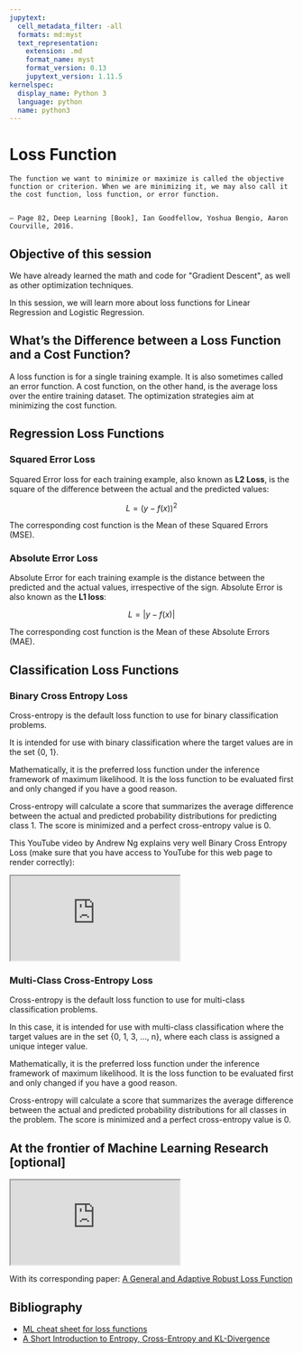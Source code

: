 ```yaml
---
jupytext:
  cell_metadata_filter: -all
  formats: md:myst
  text_representation:
    extension: .md
    format_name: myst
    format_version: 0.13
    jupytext_version: 1.11.5
kernelspec:
  display_name: Python 3
  language: python
  name: python3
---
```



# Loss Function


```{epigraph}
The function we want to minimize or maximize is called the objective function or criterion. When we are minimizing it, we may also call it the cost function, loss function, or error function.


— Page 82, Deep Learning [Book], Ian Goodfellow, Yoshua Bengio, Aaron Courville, 2016.
```

## Objective of this session

We have already learned the math and code for "Gradient Descent", as well
as other optimization techniques.

In this session, we will learn more about loss functions 
for Linear Regression and Logistic Regression.



## What’s the Difference between a Loss Function and a Cost Function?

A loss function is for a single training example. 
It is also sometimes called an error function.
A cost function, on the other hand, 
is the average loss over the entire training dataset. 
The optimization strategies aim at minimizing the cost function.

## Regression Loss Functions

### Squared Error Loss
Squared Error loss for each training example, 
also known as **L2 Loss**, is the square of the 
difference between the actual and the predicted values:

$$L = (y - f(x))^2$$

The corresponding cost function is the 
Mean of these Squared Errors (MSE).


### Absolute Error Loss

Absolute Error for each training example 
is the distance between the predicted and the actual values, 
irrespective of the sign. Absolute Error is also 
known as the **L1 loss**:

$$L = \lvert y - f(x) \rvert$$


The corresponding cost function is the 
Mean of these Absolute Errors (MAE).


## Classification Loss Functions

### Binary Cross Entropy Loss
Cross-entropy is the default loss function to use 
for binary classification problems.

It is intended for use with binary classification 
where the target values are in the set {0, 1}.

Mathematically, it is the preferred loss function 
under the inference framework of maximum likelihood. 
It is the loss function to be evaluated first and only 
changed if you have a good reason.

Cross-entropy will calculate a score that summarizes 
the average difference between the actual and predicted 
probability distributions for predicting class 1. 
The score is minimized and a perfect cross-entropy value is 0.

This YouTube video by Andrew Ng explains very well Binary Cross Entropy Loss (make sure 
that you have access to YouTube for this web page to render correctly):

<div class="yt-container">
   <iframe src="https://www.youtube.com/embed/SHEPb1JHw5o" allowfullscreen></iframe>
</div>

### Multi-Class Cross-Entropy Loss

Cross-entropy is the default loss function to 
use for multi-class classification problems.

In this case, it is intended for use with 
multi-class classification where the target values 
are in the set {0, 1, 3, …, n}, where each class is 
assigned a unique integer value.

Mathematically, it is the preferred loss 
function under the inference framework of 
maximum likelihood. It is the loss function 
to be evaluated first and only changed if you have a good reason.

Cross-entropy will calculate a score that 
summarizes the average difference between 
the actual and predicted probability distributions 
for all classes in the problem. The score is minimized 
and a perfect cross-entropy value is 0.


## At the frontier of Machine Learning Research [optional]

<div class="yt-container">
   <iframe src="https://www.youtube.com/embed/QBbC3Cjsnjg" allowfullscreen></iframe>
</div>


With its corresponding paper: [A General and Adaptive Robust Loss Function](https://arxiv.org/abs/1701.03077)


## Bibliography
- [ML cheat sheet for loss functions](https://ml-cheatsheet.readthedocs.io/en/latest/loss_functions.html)
- [A Short Introduction to Entropy, Cross-Entropy and KL-Divergence](https://www.youtube.com/watch?v=ErfnhcEV1O8)

